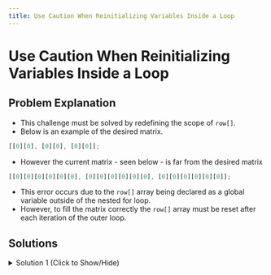 ```yaml
---
title: Use Caution When Reinitializing Variables Inside a Loop
---
```

# Use Caution When Reinitializing Variables Inside a Loop

## Problem Explanation
- This challenge must be solved by redefining the scope of `row[]`.
- Below is an example of the desired matrix.
```javascript
[[0][0], [0][0], [0][0]];
```
- However the current matrix - seen below - is far from the desired matrix
```javascript
[[0][0][0][0][0][0], [0][0][0][0][0][0], [0][0][0][0][0][0]];
```
- This error occurs due to the `row[]` array being declared as a global variable outside of the nested for loop.
- However, to fill the matrix correctly the `row[]` array must be reset after each iteration of the outer loop.

## Solutions

<details><summary>Solution 1 (Click to Show/Hide)</summary>

```javascript
function zeroArray(m, n) {
  let newArray = [];
  for (let i = 0; i < m; i++) {
    let row = []; /* <-----  row has been declared inside the outer loop. 
     Now a new row will be initialised during each iteration of the outer loop allowing 
     for the desired matrix. */
    for (let j = 0; j < n; j++) {
      row.push(0);
    }
    newArray.push(row);
  }
  return newArray;
}
let matrix = zeroArray(3, 2);
console.log(matrix);
```

</details>